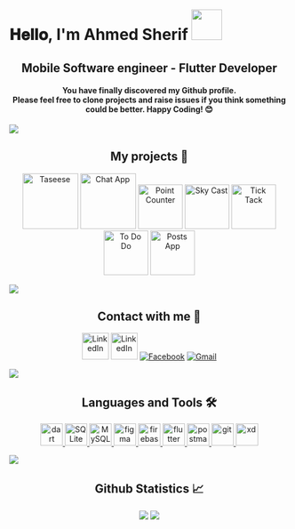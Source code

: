 <h1> 𝐇𝐞𝐥𝐥𝐨, I'm Ahmed Sherif <img src="https://user-images.githubusercontent.com/45398293/216770977-3470c027-aca9-422e-87a2-3a0d85944fd0.gif" width="55px"></h1>

<h2 align="center" >Mobile Software engineer - Flutter Developer </h2>

<h4 align="center" >You have finally discovered my Github profile. <br>
Please feel free to clone projects and raise issues if you think something could be better.
Happy Coding! 😊 </h4>


![](https://user-images.githubusercontent.com/73097560/115834477-dbab4500-a447-11eb-908a-139a6edaec5c.gif)

<h2 align="center"> My projects 🚧 </h2>

  
<p align="center">
<a  href="https://play.google.com/store/apps/details?id=com.edu_tasses.tasesse_app&pli=1" target="_blank"><img src="https://github.com/user-attachments/assets/56046486-9981-4042-ba75-ddc0b98dfd97" width="100px" alt="Taseese"></a>
<a  href="https://github.com/AhmedSherif4/chat_app" target="_blank"><img src="https://github-production-user-asset-6210df.s3.amazonaws.com/45398293/380888502-1fe91978-094c-421d-b10f-9492fc80d06e.png?X-Amz-Algorithm=AWS4-HMAC-SHA256&X-Amz-Credential=AKIAVCODYLSA53PQK4ZA%2F20241028%2Fus-east-1%2Fs3%2Faws4_request&X-Amz-Date=20241028T205239Z&X-Amz-Expires=300&X-Amz-Signature=2bcf503b66b8944c695a3d0ae5b19d4bb96cea5ce3377b9606ce32f59cc4ac5c&X-Amz-SignedHeaders=host" width="100px" alt="Chat App"></a>
<a  href="https://github.com/AhmedSherif4/point_counter#readme" target="_blank"><img src="https://user-images.githubusercontent.com/45398293/216771307-ea4eee60-5ab6-46a5-a4f9-c4f236683d48.png" width="80px" alt="Point Counter"></a>
<a href="https://github.com/AhmedSherif4/sky_cast#readme" target="_blank"><img src="https://user-images.githubusercontent.com/45398293/216771305-343e8ac0-a01b-4f3f-b56c-719bd184619e.png"width="80px" alt="Sky Cast"></a>
<a href="https://github.com/AhmedSherif4/tick_tack" target="_blank"><img src="https://github.com/user-attachments/assets/e0ef7768-8f5a-42af-95d5-2a41d576cbe8"width="80px" alt="Tick Tack"></a>
<a href="https://github.com/AhmedSherif4/to_do_do#readme" target="_blank"><img src="https://user-images.githubusercontent.com/45398293/216771309-15a3c200-983b-4a61-a118-ec48e0cb2bae.png"width="80px" alt="To Do Do"></a>
<a href="https://github.com/AhmedSherif4/posts_app" target="_blank"><img src="https://github.com/user-attachments/assets/e49026af-93b7-444a-8485-40d9fcd24c4d"width="80px" alt="Posts App"></a>

</div>


![](https://user-images.githubusercontent.com/73097560/115834477-dbab4500-a447-11eb-908a-139a6edaec5c.gif)

<h2 align="center"> Contact with me 📝 </h2>

  
<p align="center">
<a  href="https://ahmed-s-portfolio-4175.firebaseapp.com/" target="_blank"><img src="https://github.com/user-attachments/assets/a7df4bb7-14aa-4773-b03c-3296c19edcb9" width="48px" alt="LinkedIn"></a>
<a  href="https://www.linkedin.com/in/ahmed-sherif01/" target="_blank"><img src="https://user-images.githubusercontent.com/45398293/216767376-66c84f1f-dee5-4eba-afca-527fdd637953.gif" width="48px" alt="LinkedIn"></a>
<a href="https://www.facebook.com/profile.php?id=100039122532490" target="_blank"><img src="https://user-images.githubusercontent.com/45398293/216767286-b9e3f17a-424a-4812-b14b-48a37842e94d.gif" alt="Facebook"></a>
<a href="mailto:Ahmedsherif4175@gmail.com" target="_blank"><img src="https://user-images.githubusercontent.com/45398293/216766937-0f1a7722-8d19-4f29-930e-16165410e83c.gif" alt="Gmail"></a>

</div>


![](https://user-images.githubusercontent.com/73097560/115834477-dbab4500-a447-11eb-908a-139a6edaec5c.gif)

<h2 align="center"> Languages and Tools 🛠 </h2>

<p align="center"> 
  <a href="https://dart.dev" target="_blank" rel="noreferrer"> <img src="https://www.vectorlogo.zone/logos/dartlang/dartlang-icon.svg" alt="dart" width="40" height="40"/> </a> 
  <a href="https://sqlite.org/index.html" target="_blank" rel="noreferrer"> <img src="https://www.vectorlogo.zone/logos/sqlite/sqlite-ar21.svg" alt="SQLite" width="40" height="40"/> </a> 
  <a href="https://www.mysql.com/" target="_blank" rel="noreferrer"> <img src="https://www.vectorlogo.zone/logos/mysql/mysql-ar21.svg" alt="MySQL" width="40" height="40"/> </a> 
  <a href="https://www.figma.com/" target="_blank" rel="noreferrer"> <img src="https://www.vectorlogo.zone/logos/figma/figma-icon.svg" alt="figma" width="40" height="40"/> </a> 
  <a href="https://firebase.google.com/" target="_blank" rel="noreferrer"> <img src="https://www.vectorlogo.zone/logos/firebase/firebase-icon.svg" alt="firebase" width="40" height="40"/> </a> 
  <a href="https://flutter.dev" target="_blank" rel="noreferrer"> <img src="https://www.vectorlogo.zone/logos/flutterio/flutterio-icon.svg" alt="flutter" width="40" height="40"/> </a> 
  <a href="https://postman.com" target="_blank" rel="noreferrer"> <img src="https://www.vectorlogo.zone/logos/getpostman/getpostman-icon.svg" alt="postman" width="40" height="40"/> </a> 
  <a href="https://git-scm.com/" target="_blank" rel="noreferrer"> <img src="https://www.vectorlogo.zone/logos/git-scm/git-scm-icon.svg" alt="git" width="40" height="40"/> </a> 
  <a href="https://www.adobe.com/products/xd.html" target="_blank" rel="noreferrer"> <img src="https://cdn.worldvectorlogo.com/logos/adobe-xd.svg" alt="xd" width="40" height="40"/> </a> </p>


![](https://user-images.githubusercontent.com/73097560/115834477-dbab4500-a447-11eb-908a-139a6edaec5c.gif)


<h2 align="center"> Github Statistics 📈 </h2>
  
<div align="center"> 
     <a >
      <img align="center" src="https://github-readme-stats-sigma-five.vercel.app/api?username=ahmedsherif4&show_icons=true&include_all_commits=true&count_private=true&theme=react&line_height=40" />
    </a>
    <a >
      <img align="center" src="https://github-readme-stats.vercel.app/api/top-langs/?username=ahmedsherif4&theme=react&line_height=40&hide=css"/>
    </a>
</div
